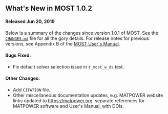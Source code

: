 What's New in MOST 1.0.2
------------------------

#### Released Jun 20, 2019

Below is a summary of the changes since version 1.0.1 of MOST. See the
[`CHANGES.md`][1] file for all the gory details. For release notes for
previous versions, see Appendix B of the [MOST User's Manual][2].

#### Bugs Fixed:
  - Fix default solver selection issue in `t_most_w_ds` test.

#### Other Changes:
  - Add `CITATION` file.
  - Other miscellaneous documentation updates, e.g. MATPOWER website
    links updated to https://matpower.org, separate references for
    MATPOWER software and User's Manual, with DOIs.


[1]: https://github.com/MATPOWER/most/blob/master/CHANGES.md
[2]: https://github.com/MATPOWER/most/blob/master/docs/MOST-manual.pdf
